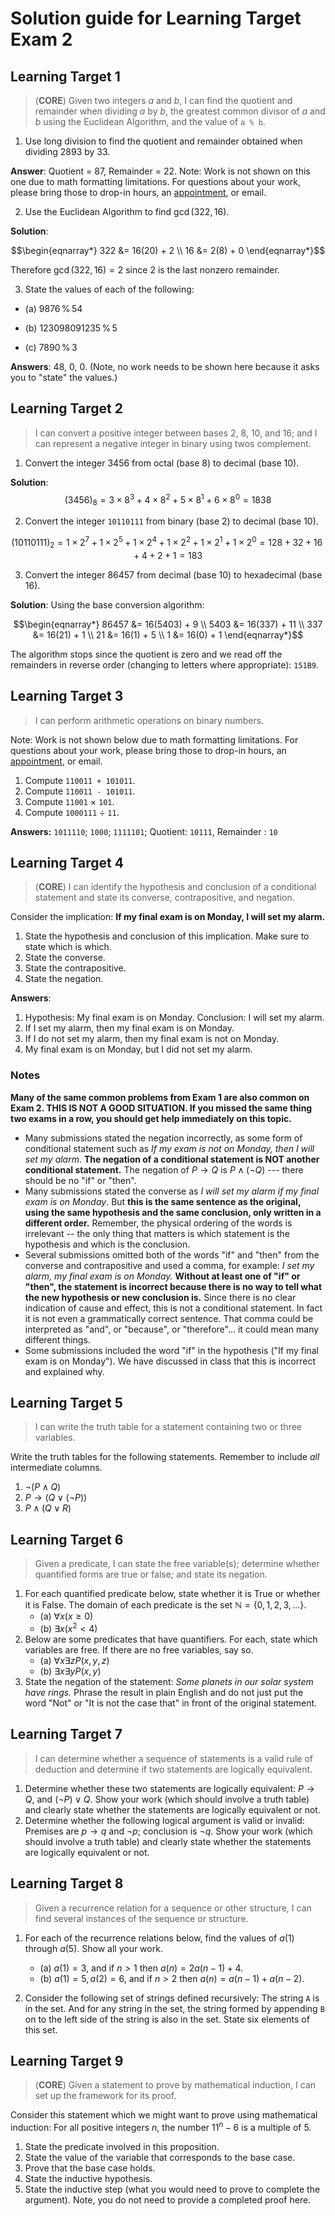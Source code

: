 # Solution guide for Learning Target Exam 2


## Learning Target 1

> (**CORE**) Given two integers $a$ and $b$, I can find the quotient and remainder when dividing $a$ by $b$, the greatest common divisor of $a$ and $b$ using the Euclidean Algorithm, and the value of `a % b`.

1. Use long division to find the quotient and remainder obtained when dividing $2893$ by $33$.

**Answer**: Quotient = 87, Remainder = 22. Note: Work is not shown on this one due to math formatting limitations. For questions about your work, please bring those to drop-in hours, an [appointment](http://calendly.com/robert-talbert), or email. 

2. Use the Euclidean Algorithm to find $\gcd(322, 16)$. 

**Solution**: 

$$\begin{eqnarray*}
322 &= 16(20) + 2 \\
16 &= 2(8) + 0
\end{eqnarray*}$$

Therefore $\gcd(322,16) = 2$ since $2$ is the last nonzero remainder. 

3. State the values of each of the following: 

- (a) $9876 \, \% \, 54$ 

- (b) $123098091235 \, \% \, 5$

- (c) $7890 \, \% \, 3$

**Answers**: $48$, $0$, $0$. (Note, no work needs to be shown here because it asks you to "state" the values.) 


## Learning Target 2

>I can convert a positive integer between bases 2, 8, 10, and 16; and I can represent a negative integer in binary using twos complement.

1. Convert the integer $3456$ from octal (base 8) to decimal (base 10). 

**Solution**: 
$$(3456)_{8} = 3 \times 8^3 + 4 \times 8^2 + 5 \times 8^1 + 6 \times 8^0 = 1838$$

2. Convert the integer `10110111` from binary (base 2) to decimal (base 10). 

$$(10110111)_2 = 1 \times 2^7 + 1 \times 2^5 + 1 \times 2^4 + 1 \times 2^2 + 1 \times 2^1 + 1 \times 2^0 = 128 + 32 + 16 + 4 + 2 + 1 = 183$$


3. Convert the integer 86457 from decimal (base 10) to hexadecimal (base 16). 

**Solution**: Using the base conversion algorithm: 

$$\begin{eqnarray*}
86457 &= 16(5403) + 9 \\
5403 &= 16(337) + 11 \\
337 &= 16(21) + 1 \\ 
21 &= 16(1) + 5 \\
1 &= 16(0) + 1 
\end{eqnarray*}$$

The algorithm stops since the quotient is zero and we read off the remainders in reverse order (changing to letters where appropriate): `151B9`. 

## Learning Target 3

> I can perform arithmetic operations on binary numbers. 

Note: Work is not shown below due to math formatting limitations. For questions about your work, please bring those to drop-in hours, an [appointment](http://calendly.com/robert-talbert), or email. 

1. Compute `110011 + 101011`.
2. Compute `110011 - 101011`. 
3. Compute `11001` $\times$ `101`. 
4. Compute `1000111` $\div$ `11`. 

**Answers:** `1011110`; `1000`; `1111101`; Quotient: `10111`, Remainder : `10`


## Learning Target 4

>(**CORE**) I can identify the hypothesis and conclusion of a conditional statement and state its converse, contrapositive, and negation.

Consider the implication: **If my final exam is on Monday, I will set my alarm.** 

1. State the hypothesis and conclusion of this implication. Make sure to state which is which. 
2. State the converse. 
3. State the contrapositive. 
4. State the negation. 

**Answers**: 

1. Hypothesis: My final exam is on Monday. Conclusion: I will set my alarm. 
2. If I set my alarm, then my final exam is on Monday. 
3. If I do not set my alarm, then my final exam is not on Monday. 
4. My final exam is on Monday, but I did not set my alarm. 

### Notes

**Many of the same common problems from Exam 1 are also common on Exam 2. THIS IS NOT A GOOD SITUATION. If you missed the same thing two exams in a row, you should get help immediately on this topic.**

- Many submissions stated the negation incorrectly, as some form of conditional statement such as *If my exam is not on Monday, then I will set my alarm*. **The negation of a conditional statement is NOT another conditional statement.** The negation of $P \rightarrow Q$ is $P \wedge (\neg Q)$ --- there should be no "if" or "then". 
- Many submissions stated the converse as *I will set my alarm if my final exam is on Monday*. But **this is the same sentence as the original, using the same hypothesis and the same conclusion, only written in a different order.** Remember, the physical ordering of the words is irrelevant -- the only thing that matters is which statement is the hypothesis and which is the conclusion. 
- Several submissions omitted both of the words "if" and "then" from the converse and contrapositive and used a comma, for example: *I set my alarm, my final exam is on Monday.* **Without at least one of "if" or "then", the statement is incorrect because there is no way to tell what the new hypothesis or new conclusion is.** Since there is no clear indication of cause and effect, this is not a conditional statement. In fact it is not even a grammatically correct sentence. That comma could be interpreted as "and", or "because", or "therefore"... it could mean many different things. 
- Some submissions included the word "if" in the hypothesis ("If my final exam is on Monday"). We have discussed in class that this is incorrect and explained why. 



## Learning Target 5

>I can write the truth table for a statement containing two or three variables.

Write the truth tables for the following statements. Remember to include *all* intermediate columns. 

1. $\neg(P \wedge Q)$
2. $P \rightarrow (Q \vee (\neg P))$
3. $P \wedge (Q \vee R)$ 

## Learning Target 6

>Given a predicate, I can state the free variable(s); determine whether quantified forms are true or false; and state its negation.

1. For each quantified predicate below, state whether it is True or whether it is False. The domain of each predicate is the set $\mathbb{N} = \{0,1,2,3,\dots\}$.
    - (a) $\forall x (x \geq 0)$
    - (b) $\exists x (x^2 < 4)$
2. Below are some predicates that have quantifiers. For each, state which variables are free. If there are no free variables, say so. 
    - (a) $\forall x \exists z P(x,y,z)$ 
    - (b) $\exists x \exists y P(x,y)$ 
3. State the negation of the statement: *Some planets in our solar system have rings.* Phrase the result in plain English and do not just put the word "Not" or "It is not the case that" in front of the original statement. 



## Learning Target 7

>I can determine whether a sequence of statements is a valid rule of deduction and determine if two statements are logically equivalent. 

1. Determine whether these two statements are logically equivalent: $P \rightarrow Q$, and $(\neg P) \vee Q$. Show your work (which should involve a truth table) and clearly state whether the statements are logically equivalent or not. 
2. Determine whether the following logical argument is valid or invalid: Premises are $p \rightarrow q$ and $\neg p$; conclusion is $\neg q$.   Show your work (which should involve a truth table) and clearly state whether the statements are logically equivalent or not. 


## Learning Target 8

>Given a recurrence relation for a sequence or other structure, I can find several instances of the sequence or structure.

1. For each of the recurrence relations below, find the values of $a(1)$ through $a(5)$. Show all your work. 
    - (a) $a(1) = 3$, and if $n > 1$ then $a(n) = 2a(n-1) + 4$. 
    - (b) $a(1) = 5, a(2) = 6$, and if $n > 2$ then $a(n) = a(n-1) + a(n-2)$. 

2. Consider the following set of strings defined recursively: The string `A` is in the set. And for any string in the set, the string formed by appending `B` on to the left side of the string is also in the set. State six elements of this set. 

## Learning Target 9

>(**CORE**) Given a statement to prove by mathematical induction, I can set up the framework for its proof.

Consider this statement which we might want to prove using mathematical induction: For all positive integers $n$, the number $11^n - 6$ is a multiple of $5$. 

1. State the predicate involved in this proposition. 
2. State the value of the variable that corresponds to the base case. 
3. Prove that the base case holds. 
4. State the inductive hypothesis. 
5. State the inductive step (what you would need to prove to complete the argument). Note, you do not need to provide a completed proof here. 